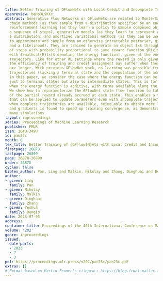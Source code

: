```yaml
---
title: Better Training of GFlowNets with Local Credit and Incomplete Trajectories
openreview: beHp3L9KXc
abstract: Generative Flow Networks or GFlowNets are related to Monte-Carlo Markov
  chain methods (as they sample from a distribution specified by an energy function),
  reinforcement learning (as they learn a policy to sample composed objects through
  a sequence of steps), generative models (as they learn to represent and sample from
  a distribution) and amortized variational methods (as they can be used to learn
  to approximate and sample from an otherwise intractable posterior, given a prior
  and a likelihood). They are trained to generate an object $x$ through a sequence
  of steps with probability proportional to some reward function $R(x)$ (or $\exp(-\mathcal{E}(x))$
  with $\mathcal{E}(x)$ denoting the energy function), given at the end of the generative
  trajectory. Like for other RL settings where the reward is only given at the end,
  the efficiency of training and credit assignment may suffer when those trajectories
  are longer. With previous GFlowNet work, no learning was possible from incomplete
  trajectories (lacking a terminal state and the computation of the associated reward).
  In this paper, we consider the case where the energy function can be applied not
  just to terminal states but also to intermediate states. This is for example achieved
  when the energy function is additive, with terms available along the trajectory.
  We show how to reparameterize the GFlowNet state flow function to take advantage
  of the partial reward already accrued at each state. This enables a training objective
  that can be applied to update parameters even with incomplete trajectories. Even
  when complete trajectories are available, being able to obtain more localized credit
  and gradients is found to speed up training convergence, as demonstrated across
  many simulations.
layout: inproceedings
series: Proceedings of Machine Learning Research
publisher: PMLR
issn: 2640-3498
id: pan23c
month: 0
tex_title: Better Training of {GF}low{N}ets with Local Credit and Incomplete Trajectories
firstpage: 26878
lastpage: 26890
page: 26878-26890
order: 26878
cycles: false
bibtex_author: Pan, Ling and Malkin, Nikolay and Zhang, Dinghuai and Bengio, Yoshua
author:
- given: Ling
  family: Pan
- given: Nikolay
  family: Malkin
- given: Dinghuai
  family: Zhang
- given: Yoshua
  family: Bengio
date: 2023-07-03
address: 
container-title: Proceedings of the 40th International Conference on Machine Learning
volume: '202'
genre: inproceedings
issued:
  date-parts:
  - 2023
  - 7
  - 3
pdf: https://proceedings.mlr.press/v202/pan23c/pan23c.pdf
extras: []
# Format based on Martin Fenner's citeproc: https://blog.front-matter.io/posts/citeproc-yaml-for-bibliographies/
---
```

